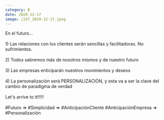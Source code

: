 ```yaml
--- 
category: B 
date: 2020-12-17 
image: /247_2020-12-17.jpeg 
--- 
```


En el futuro...<br><br>1) Las relaciones con los clientes serán sencillas y facilitadoras. No sufrimientos. <br><br>2) Todos sabremos más de nosotros mismos y de nuestro futuro<br><br>3) Las empresas enticiparán nuestros movimientos y deseos<br><br>4) La personalización será PERSONALIZACIÓN, y esta va a ser la clave del cambio de paradigma de verdad<br><br>Let's arrive to it!!!!!<br><br>#Futuro => #Simplicidad => #AnticipaciónCliente #AnticipaciónEmpresa => #Personalización